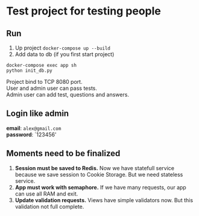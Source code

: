# Test project for testing people
## Run
1) Up project `docker-compose up --build`
2) Add data to db (if you first start project)
```
docker-compose exec app sh
python init_db.py
```
Project bind to TCP 8080 port.  
User and admin user can pass tests.  
Admin user can add test, questions and answers.
## Login like admin
**email**: `alex@gmail.com`  
**password**: `123456'  
## Moments need to be finalized
1) **Session must be saved to Redis.** Now we have statefull service because we save session to Cookie Storage. But we need stateless service.
2) **App must work with semaphore.** If we have many requests, our app can use all RAM and exit.
3) **Update validation requests.** Views have simple validators now. But this validation not full complete.
